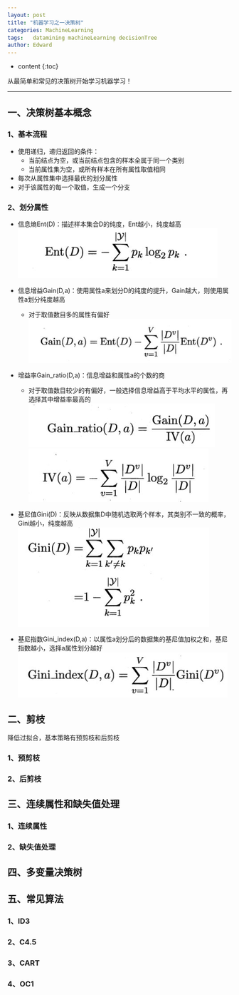 ```yaml
---
layout: post
title: "机器学习之一决策树"
categories: MachineLearning
tags:   datamining machineLearning decisionTree
author: Edward
---
```


* content
{:toc}

从最简单和常见的决策树开始学习机器学习！

--------------------

## 一、决策树基本概念

### 1、基本流程

- 使用递归，递归返回的条件：
    - 当前结点为空，或当前结点包含的样本全属于同一个类别
    - 当前属性集为空，或所有样本在所有属性取值相同
- 每次从属性集中选择最优的划分属性
- 对于该属性的每一个取值，生成一个分支

### 2、划分属性

- 信息熵Ent(D)：描述样本集合D的纯度，Ent越小，纯度越高
![Ent(D)](https://raw.githubusercontent.com/isEdwardTang/Blog/gh-pages/images/Ent.jpg)

- 信息增益Gain(D,a)：使用属性a来划分D的纯度的提升，Gain越大，则使用属性a划分纯度越高
    - 对于取值数目多的属性有偏好
![Gain(D,a)](https://raw.githubusercontent.com/isEdwardTang/Blog/gh-pages/images/Gain.jpg)

- 增益率Gain_ratio(D,a)：信息增益和属性a的个数的商
    - 对于取值数目较少的有偏好，一般选择信息增益高于平均水平的属性，再选择其中增益率最高的
![Gain_ratio(D,a)](https://raw.githubusercontent.com/isEdwardTang/Blog/gh-pages/images/Gain_ratio.jpg)
![IV](https://raw.githubusercontent.com/isEdwardTang/Blog/gh-pages/images/IV.jpg)

- 基尼值Gini(D)：反映从数据集D中随机选取两个样本，其类别不一致的概率，Gini越小，纯度越高
![Gini(D)](https://raw.githubusercontent.com/isEdwardTang/Blog/gh-pages/images/Gini.jpg)

- 基尼指数Gini_index(D,a)：以属性a划分后的数据集的基尼值加权之和，基尼指数越小，选择a属性划分越好
![Gini_index(D,a)](https://raw.githubusercontent.com/isEdwardTang/Blog/gh-pages/images/Gini_index.jpg)

## 二、剪枝

降低过拟合，基本策略有预剪枝和后剪枝

### 1、预剪枝

### 2、后剪枝

## 三、连续属性和缺失值处理

### 1、连续属性

### 2、缺失值处理

## 四、多变量决策树

## 五、常见算法

### 1、ID3

### 2、C4.5

### 3、CART

### 4、OC1

